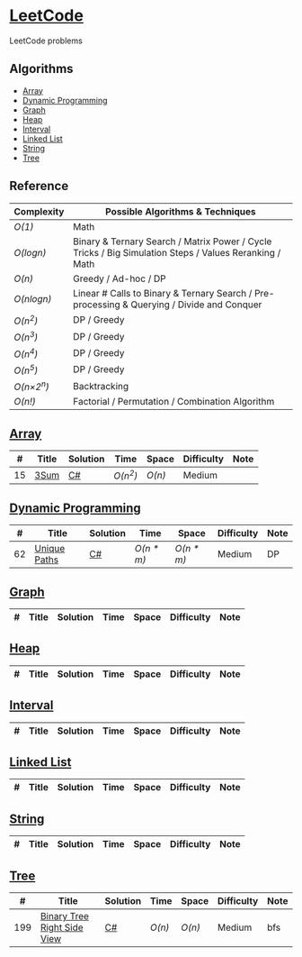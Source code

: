 # [LeetCode](https://leetcode.com/problemset/all/)
LeetCode problems

## Algorithms

* [Array](#)
* [Dynamic Programming](#)
* [Graph](#)
* [Heap](#)
* [Interval](#)
* [Linked List](#)
* [String](#)
* [Tree](#)

## Reference
| Complexity | Possible Algorithms & Techniques |
|------------|----------------------------------|
| _O(1)_ | Math |
| _O(logn)_ | Binary & Ternary Search / Matrix Power / Cycle Tricks / Big Simulation Steps / Values Reranking / Math |
| _O(n)_ | Greedy / Ad-hoc / DP |
| _O(nlogn)_ | Linear # Calls to Binary & Ternary Search / Pre-processing & Querying / Divide and Conquer |
| _O(n<sup>2</sup>)_ | DP / Greedy |
| _O(n<sup>3</sup>)_ | DP / Greedy |
| _O(n<sup>4</sup>)_ | DP / Greedy |
| _O(n<sup>5</sup>)_ | DP / Greedy |
| _O(n×2<sup>n</sup>)_ | Backtracking |
| _O(n!)_ | Factorial / Permutation / Combination Algorithm |

## [Array](./Array)
| # | Title | Solution | Time | Space | Difficulty | Note |
|---|-------|----------|------|-------|------------|------|
| 15 | [3Sum](https://leetcode.com/problems/3sum/) | [C#](./3sum.cs) | _O(n<sup>2</sup>)_ | _O(n)_ | Medium | |

## [Dynamic Programming](./Dynamic-Programming)
| # | Title | Solution | Time | Space | Difficulty | Note |
|---|-------|----------|------|-------|------------|------|
| 62 | [Unique Paths](https://leetcode.com/problems/unique-paths/) | [C#](./Dynamic-Programming/unique-paths.cs) | _O(n * m)_ | _O(n * m)_ | Medium | DP |

## [Graph](./Graph)
| # | Title | Solution | Time | Space | Difficulty | Note |
|---|-------|----------|------|-------|------------|------|

## [Heap](./Heap)
| # | Title | Solution | Time | Space | Difficulty | Note |
|---|-------|----------|------|-------|------------|------|

## [Interval](./Interval)
| # | Title | Solution | Time | Space | Difficulty | Note |
|---|-------|----------|------|-------|------------|------|

## [Linked List](./Linked-List)
| # | Title | Solution | Time | Space | Difficulty | Note |
|---|-------|----------|------|-------|------------|------|

## [String](./String)
| # | Title | Solution | Time | Space | Difficulty | Note |
|---|-------|----------|------|-------|------------|------|

## [Tree](./Tree)
| # | Title | Solution | Time | Space | Difficulty | Note |
|---|-------|----------|------|-------|------------|------|
199 | [Binary Tree Right Side View](https://leetcode.com/problems/binary-tree-right-side-view/) | [C#](./Tree/binary-tree-right-side-view.cs) | _O(n)_ | _O(n)_ | Medium | bfs |

